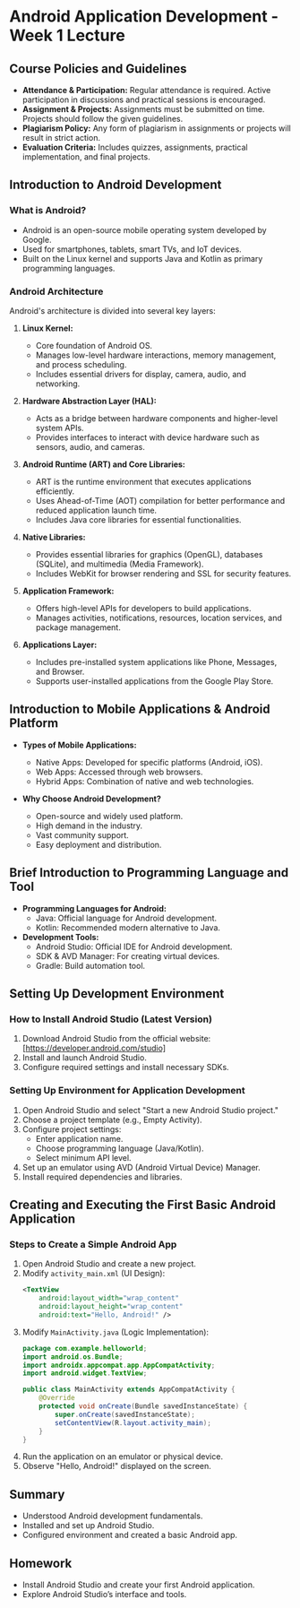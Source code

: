 # Android Application Development - Week 1 Lecture

## Course Policies and Guidelines
- **Attendance & Participation:** Regular attendance is required. Active participation in discussions and practical sessions is encouraged.
- **Assignment & Projects:** Assignments must be submitted on time. Projects should follow the given guidelines.
- **Plagiarism Policy:** Any form of plagiarism in assignments or projects will result in strict action.
- **Evaluation Criteria:** Includes quizzes, assignments, practical implementation, and final projects.

## Introduction to Android Development
### What is Android?
- Android is an open-source mobile operating system developed by Google.
- Used for smartphones, tablets, smart TVs, and IoT devices.
- Built on the Linux kernel and supports Java and Kotlin as primary programming languages.

### Android Architecture
Android's architecture is divided into several key layers:
1. **Linux Kernel:**
   - Core foundation of Android OS.
   - Manages low-level hardware interactions, memory management, and process scheduling.
   - Includes essential drivers for display, camera, audio, and networking.

2. **Hardware Abstraction Layer (HAL):**
   - Acts as a bridge between hardware components and higher-level system APIs.
   - Provides interfaces to interact with device hardware such as sensors, audio, and cameras.

3. **Android Runtime (ART) and Core Libraries:**
   - ART is the runtime environment that executes applications efficiently.
   - Uses Ahead-of-Time (AOT) compilation for better performance and reduced application launch time.
   - Includes Java core libraries for essential functionalities.

4. **Native Libraries:**
   - Provides essential libraries for graphics (OpenGL), databases (SQLite), and multimedia (Media Framework).
   - Includes WebKit for browser rendering and SSL for security features.

5. **Application Framework:**
   - Offers high-level APIs for developers to build applications.
   - Manages activities, notifications, resources, location services, and package management.

6. **Applications Layer:**
   - Includes pre-installed system applications like Phone, Messages, and Browser.
   - Supports user-installed applications from the Google Play Store.

## Introduction to Mobile Applications & Android Platform
- **Types of Mobile Applications:**
  - Native Apps: Developed for specific platforms (Android, iOS).
  - Web Apps: Accessed through web browsers.
  - Hybrid Apps: Combination of native and web technologies.

- **Why Choose Android Development?**
  - Open-source and widely used platform.
  - High demand in the industry.
  - Vast community support.
  - Easy deployment and distribution.

## Brief Introduction to Programming Language and Tool
- **Programming Languages for Android:**
  - Java: Official language for Android development.
  - Kotlin: Recommended modern alternative to Java.
- **Development Tools:**
  - Android Studio: Official IDE for Android development.
  - SDK & AVD Manager: For creating virtual devices.
  - Gradle: Build automation tool.

## Setting Up Development Environment
### **How to Install Android Studio (Latest Version)**
1. Download Android Studio from the official website: [https://developer.android.com/studio]
2. Install and launch Android Studio.
3. Configure required settings and install necessary SDKs.

### **Setting Up Environment for Application Development**
1. Open Android Studio and select "Start a new Android Studio project."
2. Choose a project template (e.g., Empty Activity).
3. Configure project settings:
   - Enter application name.
   - Choose programming language (Java/Kotlin).
   - Select minimum API level.
4. Set up an emulator using AVD (Android Virtual Device) Manager.
5. Install required dependencies and libraries.

## Creating and Executing the First Basic Android Application
### **Steps to Create a Simple Android App**
1. Open Android Studio and create a new project.
2. Modify `activity_main.xml` (UI Design):
   ```xml
   <TextView
       android:layout_width="wrap_content"
       android:layout_height="wrap_content"
       android:text="Hello, Android!" />
   ```
3. Modify `MainActivity.java` (Logic Implementation):
   ```java
   package com.example.helloworld;
   import android.os.Bundle;
   import androidx.appcompat.app.AppCompatActivity;
   import android.widget.TextView;

   public class MainActivity extends AppCompatActivity {
       @Override
       protected void onCreate(Bundle savedInstanceState) {
           super.onCreate(savedInstanceState);
           setContentView(R.layout.activity_main);
       }
   }
   ```
4. Run the application on an emulator or physical device.
5. Observe "Hello, Android!" displayed on the screen.

## Summary
- Understood Android development fundamentals.
- Installed and set up Android Studio.
- Configured environment and created a basic Android app.

## Homework
- Install Android Studio and create your first Android application.
- Explore Android Studio’s interface and tools.
